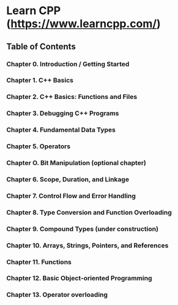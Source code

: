 # Learn CPP (https://www.learncpp.com/)

## Table of Contents

### Chapter 0. Introduction / Getting Started

### Chapter 1. C++ Basics

### Chapter 2. C++ Basics: Functions and Files

### Chapter 3. Debugging C++ Programs

### Chapter 4. Fundamental Data Types

### Chapter 5. Operators

### Chapter O. Bit Manipulation (optional chapter)

### Chapter 6. Scope, Duration, and Linkage

### Chapter 7. Control Flow and Error Handling

### Chapter 8. Type Conversion and Function Overloading

### Chapter 9. Compound Types (under construction)

### Chapter 10. Arrays, Strings, Pointers, and References

### Chapter 11. Functions

### Chapter 12. Basic Object-oriented Programming

### Chapter 13. Operator overloading